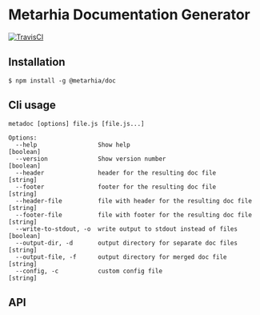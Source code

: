 # Metarhia Documentation Generator

[![TravisCI](https://travis-ci.com/metarhia/metadoc.svg?branch=master)](https://travis-ci.com/metarhia/metadoc)

## Installation

```shell
$ npm install -g @metarhia/doc
```

## Cli usage

```
metadoc [options] file.js [file.js...]

Options:
  --help                 Show help                                     [boolean]
  --version              Show version number                           [boolean]
  --header               header for the resulting doc file              [string]
  --footer               footer for the resulting doc file              [string]
  --header-file          file with header for the resulting doc file    [string]
  --footer-file          file with footer for the resulting doc file    [string]
  --write-to-stdout, -o  write output to stdout instead of files       [boolean]
  --output-dir, -d       output directory for separate doc files        [string]
  --output-file, -f      output directory for merged doc file           [string]
  --config, -c           custom config file                             [string]
```

## API
